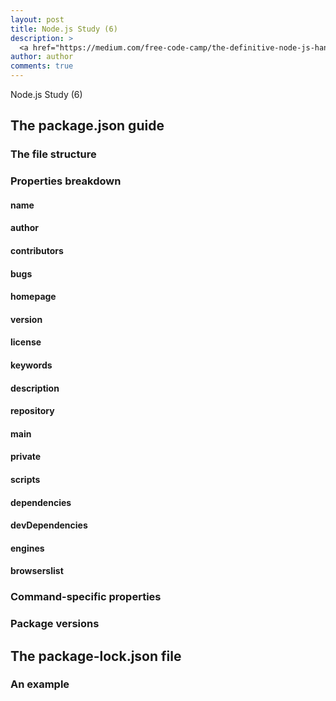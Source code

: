 ```yaml
---
layout: post
title: Node.js Study (6)
description: >
  <a href="https://medium.com/free-code-camp/the-definitive-node-js-handbook-6912378afc6e">학습자료링크</a>
author: author
comments: true
---
```

Node.js Study (6)

## The package.json guide

### The file structure

### Properties breakdown

#### name
#### author
#### contributors
#### bugs
#### homepage
#### version
#### license
#### keywords
#### description
#### repository
#### main
#### private
#### scripts
#### dependencies
#### devDependencies
#### engines
#### browserslist

### Command-specific properties
### Package versions

## The package-lock.json file
### An example

